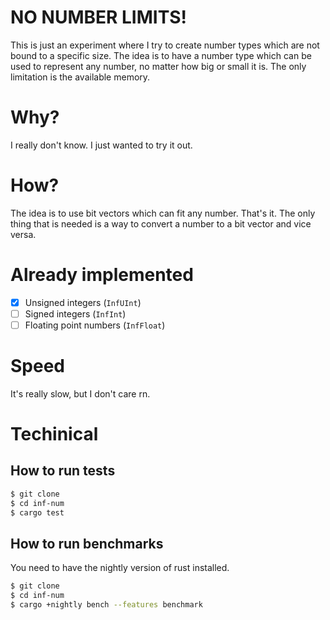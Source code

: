 # NO NUMBER LIMITS!

This is just an experiment where I try to create number types which are not bound to a specific size. The idea is to have a number type which can be used to represent any number, no matter how big or small it is. The only limitation is the available memory.

# Why?

I really don't know. I just wanted to try it out.

# How?

The idea is to use bit vectors which can fit any number. That's it. The only thing that is needed is a way to convert a number to a bit vector and vice versa.

# Already implemented

-   [x] Unsigned integers (`InfUInt`)
-   [ ] Signed integers (`InfInt`)
-   [ ] Floating point numbers (`InfFloat`)

# Speed

It's really slow, but I don't care rn.

# Techinical

## How to run tests

```bash
$ git clone
$ cd inf-num
$ cargo test
```

## How to run benchmarks

You need to have the nightly version of rust installed.

```bash
$ git clone
$ cd inf-num
$ cargo +nightly bench --features benchmark
```
